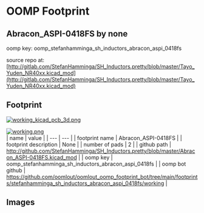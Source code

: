 # OOMP Footprint  
## Abracon_ASPI-0418FS  by none  
  
oomp key: oomp_stefanhamminga_sh_inductors_abracon_aspi_0418fs  
  
source repo at: [http://gitlab.com/StefanHamminga/SH_Inductors.pretty/blob/master/Tayo_Yuden_NR40xx.kicad_mod](http://gitlab.com/StefanHamminga/SH_Inductors.pretty/blob/master/Tayo_Yuden_NR40xx.kicad_mod)  
## Footprint  
  
[![working_kicad_pcb_3d.png](working_kicad_pcb_3d_600.png)](working_kicad_pcb_3d.png)  
  
[![working.png](working_600.png)](working.png)  
| name | value | 
| --- | --- | 
| footprint name | Abracon_ASPI-0418FS | 
| footprint description | None | 
| number of pads | 2 | 
| github path | http://github.com/StefanHamminga/SH_Inductors.pretty/blob/master/Abracon_ASPI-0418FS.kicad_mod | 
| oomp key | oomp_stefanhamminga_sh_inductors_abracon_aspi_0418fs | 
| oomp bot github | https://github.com/oomlout/oomlout_oomp_footprint_bot/tree/main/footprints/stefanhamminga_sh_inductors_abracon_aspi_0418fs/working | 
## Images  
